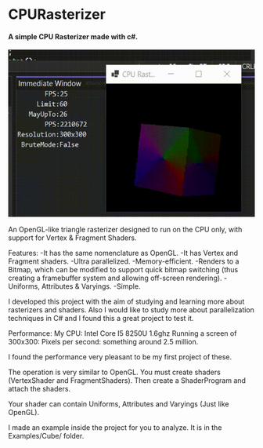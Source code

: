 # CPURasterizer

<h4>A simple CPU Rasterizer made with c#.</h4>

![](https://github.com/lucasleandro1805/CPU-Rasterizer/blob/master/images/showcase.gif)

<p>
An OpenGL-like triangle rasterizer designed to run on the CPU only, with support for Vertex & Fragment Shaders.

Features:
-It has the same nomenclature as OpenGL.
-It has Vertex and Fragment shaders.
-Ultra parallelized.
-Memory-efficient.
-Renders to a Bitmap, which can be modified to support quick bitmap switching (thus creating a framebuffer system and allowing off-screen rendering).
-Uniforms, Attributes & Varyings.
-Simple.

I developed this project with the aim of studying and learning more about rasterizers and shaders. Also I would like to study more about parallelization techniques in C# and I found this a great project to test it.

Performance:
My CPU: Intel Core I5 ​​8250U 1.6ghz
Running a screen of 300x300:
Pixels per second: something around 2.5 million.

I found the performance very pleasant to be my first project of these.

The operation is very similar to OpenGL.
You must create shaders (VertexShader and FragmentShaders).
Then create a ShaderProgram and attach the shaders.

Your shader can contain Uniforms, Attributes and Varyings (Just like OpenGL).

I made an example inside the project for you to analyze.
It is in the Examples/Cube/ folder.
</p>